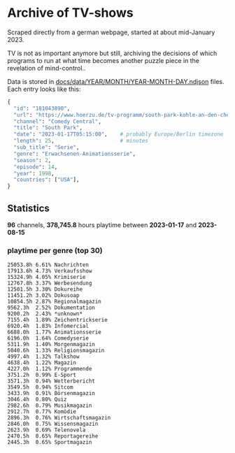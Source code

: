 # Archive of TV-shows

Scraped directly from a german webpage, started at about mid-January 2023.

TV is not as important anymore but still, archiving the decisions of which programs to run at what time
becomes another puzzle piece in the revelation of mind-control.. 

Data is stored in [docs/data/YEAR/MONTH/YEAR-MONTH-DAY.ndjson](docs/data/) files. 
Each entry looks like this:

```python
{
  "id": "181043890", 
  "url": "https://www.hoerzu.de/tv-programm/south-park-kohle-an-den-chefkoch/bid_181043890/", 
  "channel": "Comedy Central", 
  "title": "South Park", 
  "date": "2023-01-17T05:15:00",    # probably Europe/Berlin timezone 
  "length": 25,                     # minutes 
  "sub_title": "Serie", 
  "genre": "Erwachsenen-Animationsserie", 
  "season": 2, 
  "episode": 14, 
  "year": 1998, 
  "countries": ["USA"],
}
```

## Statistics

**96** channels, **378,745.8** hours playtime between **2023-01-17** and **2023-08-15**


### playtime per genre (top 30)

    25053.8h 6.61% Nachrichten
    17913.6h 4.73% Verkaufsshow
    15324.9h 4.05% Krimiserie
    12767.8h 3.37% Werbesendung
    12501.5h 3.30% Dokureihe
    11451.2h 3.02% Dokusoap
    10854.5h 2.87% Regionalmagazin
    9562.3h  2.52% Dokumentation
    9200.2h  2.43% *unknown*
    7155.4h  1.89% Zeichentrickserie
    6920.4h  1.83% Infomercial
    6688.0h  1.77% Animationsserie
    6196.0h  1.64% Comedyserie
    5311.9h  1.40% Morgenmagazin
    5040.6h  1.33% Religionsmagazin
    4997.4h  1.32% Talkshow
    4638.4h  1.22% Magazin
    4227.0h  1.12% Programmende
    3751.2h  0.99% E-Sport
    3571.3h  0.94% Wetterbericht
    3549.5h  0.94% Sitcom
    3433.9h  0.91% Börsenmagazin
    3046.4h  0.80% Quiz
    2982.6h  0.79% Musikmagazin
    2912.7h  0.77% Komödie
    2896.3h  0.76% Wirtschaftsmagazin
    2846.0h  0.75% Wissensmagazin
    2623.9h  0.69% Telenovela
    2470.5h  0.65% Reportagereihe
    2445.3h  0.65% Sportmagazin
